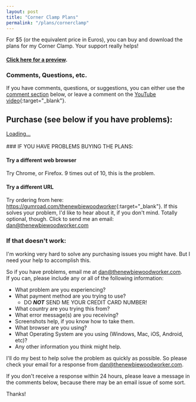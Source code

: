 ```yaml
---
layout: post
title: "Corner Clamp Plans"
permalink: "/plans/cornerclamp"
---
```


For $5 (or the equivalent price in Euros), you can buy and download the plans for my Corner Clamp. Your support really helps!

#### [Click here for a preview](/plans/cornerclamp/preview).

### Comments, Questions, etc.

If you have comments, questions, or suggestions, you can either use the [comment section](#comments) below, or leave a comment on the [YouTube video](https://youtu.be/X4BSyZuc-ak){:target="_blank"}.

## Purchase (see below if you have problems):
<script src="https://gumroad.com/js/gumroad-embed.js"></script>
<div class="gumroad-product-embed" data-gumroad-product-id="uqFKi"><a href="https://gumroad.com/l/uqFKi">Loading...</a></div>

<br/>
### IF YOU HAVE PROBLEMS BUYING THE PLANS:

#### Try a different web browser
Try Chrome, or Firefox. 9 times out of 10, this is the problem.

#### Try a different URL
Try ordering from here: <https://gumroad.com/thenewbiewoodworker>{:target="_blank"}. If this solves your problem, I'd like to hear about it, if you don't mind. Totally optional, though. Click to send me an email: <dan@thenewbiewoodworker.com>

### If that doesn't work:

I'm working very hard to solve any purchasing issues you might have. But I need your help to accomplish this.

So if you have problems, email me at <dan@thenewbiewoodworker.com>. <br/>
If you can, please include any or all of the following information:

* What problem are you experiencing?
* What payment method are you trying to use?
   * DO **_NOT_** SEND ME YOUR CREDIT CARD NUMBER!
* What country are you trying this from?
* What error message(s) are you receiving?
* Screenshots help, if you know how to take them.
* What browser are you using?
* What Operating System are you using (Windows, Mac, iOS, Android, etc)?
* Any other information you think might help.

I'll do my best to help solve the problem as quickly as possible. So please check your email for a response from dan@thenewbiewoodworker.com.

If you don't receive a response within 24 hours, please leave a message in the comments below, because there may be an email issue of some sort.

Thanks!
